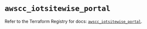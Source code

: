 # `awscc_iotsitewise_portal`

Refer to the Terraform Registry for docs: [`awscc_iotsitewise_portal`](https://registry.terraform.io/providers/hashicorp/awscc/0.70.0/docs/resources/iotsitewise_portal).

